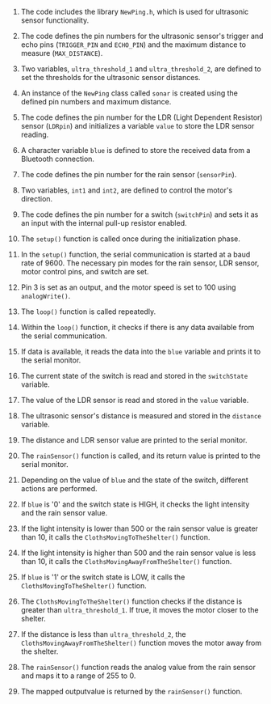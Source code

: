 1. The code includes the library `NewPing.h`, which is used for ultrasonic sensor functionality.

2. The code defines the pin numbers for the ultrasonic sensor's trigger and echo pins (`TRIGGER_PIN` and `ECHO_PIN`) and the maximum distance to measure (`MAX_DISTANCE`).

3. Two variables, `ultra_threshold_1` and `ultra_threshold_2`, are defined to set the thresholds for the ultrasonic sensor distances.

4. An instance of the `NewPing` class called `sonar` is created using the defined pin numbers and maximum distance.

5. The code defines the pin number for the LDR (Light Dependent Resistor) sensor (`LDRpin`) and initializes a variable `value` to store the LDR sensor reading.

6. A character variable `blue` is defined to store the received data from a Bluetooth connection.

7. The code defines the pin number for the rain sensor (`sensorPin`).

8. Two variables, `int1` and `int2`, are defined to control the motor's direction.

9. The code defines the pin number for a switch (`switchPin`) and sets it as an input with the internal pull-up resistor enabled.

10. The `setup()` function is called once during the initialization phase.

11. In the `setup()` function, the serial communication is started at a baud rate of 9600. The necessary pin modes for the rain sensor, LDR sensor, motor control pins, and switch are set.

12. Pin 3 is set as an output, and the motor speed is set to 100 using `analogWrite()`.

13. The `loop()` function is called repeatedly.

14. Within the `loop()` function, it checks if there is any data available from the serial communication.

15. If data is available, it reads the data into the `blue` variable and prints it to the serial monitor.

16. The current state of the switch is read and stored in the `switchState` variable.

17. The value of the LDR sensor is read and stored in the `value` variable.

18. The ultrasonic sensor's distance is measured and stored in the `distance` variable.

19. The distance and LDR sensor value are printed to the serial monitor.

20. The `rainSensor()` function is called, and its return value is printed to the serial monitor.

21. Depending on the value of `blue` and the state of the switch, different actions are performed.

22. If `blue` is '0' and the switch state is HIGH, it checks the light intensity and the rain sensor value.

23. If the light intensity is lower than 500 or the rain sensor value is greater than 10, it calls the `ClothsMovingToTheShelter()` function.

24. If the light intensity is higher than 500 and the rain sensor value is less than 10, it calls the `ClothsMovingAwayFromTheShelter()` function.

25. If `blue` is '1' or the switch state is LOW, it calls the `ClothsMovingToTheShelter()` function.

26. The `ClothsMovingToTheShelter()` function checks if the distance is greater than `ultra_threshold_1`. If true, it moves the motor closer to the shelter.

27. If the distance is less than `ultra_threshold_2`, the `ClothsMovingAwayFromTheShelter()` function moves the motor away from the shelter.

28. The `rainSensor()` function reads the analog value from the rain sensor and maps it to a range of 255 to 0.

29. The mapped outputvalue is returned by the `rainSensor()` function.
